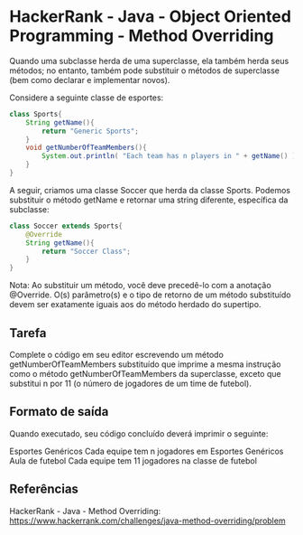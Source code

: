# HackerRank - Java - Object Oriented Programming - Method Overriding

Quando uma subclasse herda de uma superclasse, ela também herda seus métodos; no entanto, também pode substituir o
métodos de superclasse (bem como declarar e implementar novos).

Considere a seguinte classe de esportes:

```java
class Sports{
    String getName(){
        return "Generic Sports";
    }
    void getNumberOfTeamMembers(){
        System.out.println( "Each team has n players in " + getName() );
    }
}
```

A seguir, criamos uma classe Soccer que herda da classe Sports.
Podemos substituir o método getName e retornar uma string diferente, específica da subclasse:

```java
class Soccer extends Sports{
    @Override
    String getName(){
        return "Soccer Class";
    }
}
```

Nota: Ao substituir um método, você deve precedê-lo com a anotação @Override.
O(s) parâmetro(s) e o tipo de retorno de um método substituído devem ser exatamente iguais aos do método herdado
do supertipo.


## Tarefa
Complete o código em seu editor escrevendo um método getNumberOfTeamMembers substituído que imprime a mesma instrução
como o método getNumberOfTeamMembers da superclasse, exceto que substitui n por 11 (o número de
jogadores de um time de futebol).


## Formato de saída
Quando executado, seu código concluído deverá imprimir o seguinte:

Esportes Genéricos
Cada equipe tem n jogadores em Esportes Genéricos
Aula de futebol
Cada equipe tem 11 jogadores na classe de futebol


## Referências
HackerRank - Java - Method Overriding:
https://www.hackerrank.com/challenges/java-method-overriding/problem